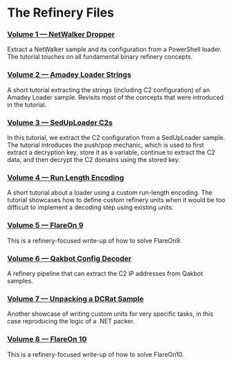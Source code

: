 # The Refinery Files

### [Volume 1 — NetWalker Dropper][0x01]

Extract a NetWalker sample and its configuration from a PowerShell loader. The tutorial touches on all fundamental binary refinery concepts.

### [Volume 2 — Amadey Loader Strings][0x02]

A short tutorial extracting the strings (including C2 configuration) of an Amadey Loader sample. Revisits most of the concepts that were introduced in the tutorial.

### [Volume 3 — SedUpLoader C2s][0x03]

In this tutorial, we extract the C2 configuration from a SedUpLoader sample. The tutorial introduces the push/pop mechanic, which is used to first extract a decryption key, store it as a variable, continue to extract the C2 data, and then decrypt the C2 domains using the stored key.

### [Volume 4 — Run Length Encoding][0x04]

A short tutorial about a loader using a custom run-length encoding. The tutorial showcases how to define custom refinery units when it would be too difficult to implement a decoding step using existing units.

### [Volume 5 — FlareOn 9][0x05]

This is a refinery-focused write-up of how to solve FlareOn9.

### [Volume 6 — Qakbot Config Decoder][0x06]

A refinery pipeline that can extract the C2 IP addresses from Qakbot samples.

### [Volume 7 — Unpacking a DCRat Sample][0x07]

Another showcase of writing custom units for very specific tasks, in this case reproducing the logic of a .NET packer.

### [Volume 8 — FlareOn 10][0x08]

This is a refinery-focused write-up of how to solve FlareOn10.


[0x01]: tbr-files.v0x01.netwalker.dropper.ipynb
[0x02]: tbr-files.v0x02.amadey.loader.ipynb
[0x03]: tbr-files.v0x03.seduploader.ipynb
[0x04]: tbr-files.v0x04.run.length.encoding.ipynb
[0x05]: tbr-files.v0x05.flare.on.9.ipynb
[0x06]: tbr-files.v0x06.Qakbot.Decoder.ipynb
[0x07]: tbr-files.v0x07.DCRat.ipynb
[0x08]: tbr-files.v0x08.flare.on.10.ipynb